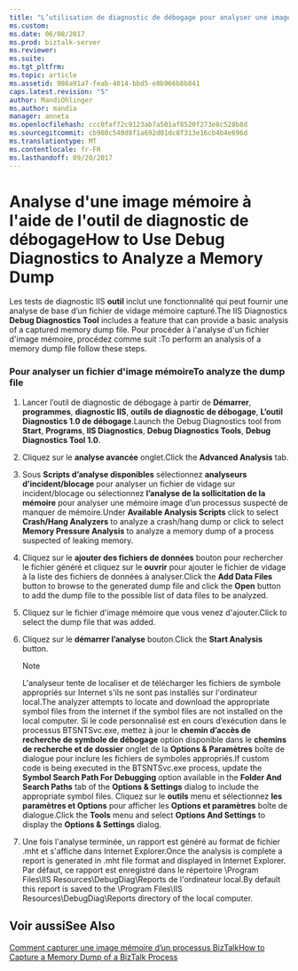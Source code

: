 ```yaml
---
title: "L’utilisation de diagnostic de débogage pour analyser une image mémoire | Documents Microsoft"
ms.custom: 
ms.date: 06/08/2017
ms.prod: biztalk-server
ms.reviewer: 
ms.suite: 
ms.tgt_pltfrm: 
ms.topic: article
ms.assetid: 986a91a7-feab-4014-bbd5-e8b966b8b841
caps.latest.revision: "5"
author: MandiOhlinger
ms.author: mandia
manager: anneta
ms.openlocfilehash: ccc0faf72c9123ab7a501af8520f273e8c528b8d
ms.sourcegitcommit: cb908c540d8f1a692d01dc8f313e16cb4b4e696d
ms.translationtype: MT
ms.contentlocale: fr-FR
ms.lasthandoff: 09/20/2017
---
```

# <a name="how-to-use-debug-diagnostics-to-analyze-a-memory-dump"></a><span data-ttu-id="2bb60-102">Analyse d'une image mémoire à l'aide de l'outil de diagnostic de débogage</span><span class="sxs-lookup"><span data-stu-id="2bb60-102">How to Use Debug Diagnostics to Analyze a Memory Dump</span></span>
<span data-ttu-id="2bb60-103">Les tests de diagnostic IIS **outil** inclut une fonctionnalité qui peut fournir une analyse de base d’un fichier de vidage mémoire capturé.</span><span class="sxs-lookup"><span data-stu-id="2bb60-103">The IIS Diagnostics **Debug Diagnostics Tool** includes a feature that can provide a basic analysis of a captured memory dump file.</span></span> <span data-ttu-id="2bb60-104">Pour procéder à l'analyse d'un fichier d'image mémoire, procédez comme suit :</span><span class="sxs-lookup"><span data-stu-id="2bb60-104">To perform an analysis of a memory dump file follow these steps.</span></span>  
  
### <a name="to-analyze-the-dump-file"></a><span data-ttu-id="2bb60-105">Pour analyser un fichier d'image mémoire</span><span class="sxs-lookup"><span data-stu-id="2bb60-105">To analyze the dump file</span></span>  
  
1.  <span data-ttu-id="2bb60-106">Lancer l’outil de diagnostic de débogage à partir de **Démarrer**, **programmes**, **diagnostic IIS**, **outils de diagnostic de débogage**,  **L’outil Diagnostics 1.0 de débogage**.</span><span class="sxs-lookup"><span data-stu-id="2bb60-106">Launch the Debug Diagnostics tool from **Start**, **Programs**, **IIS Diagnostics**, **Debug Diagnostics Tools**, **Debug Diagnostics Tool 1.0**.</span></span>  
  
2.  <span data-ttu-id="2bb60-107">Cliquez sur le **analyse avancée** onglet.</span><span class="sxs-lookup"><span data-stu-id="2bb60-107">Click the **Advanced Analysis** tab.</span></span>  
  
3.  <span data-ttu-id="2bb60-108">Sous **Scripts d’analyse disponibles** sélectionnez **analyseurs d’incident/blocage** pour analyser un fichier de vidage sur incident/blocage ou sélectionnez **l’analyse de la sollicitation de la mémoire** pour analyser une mémoire image d’un processus suspecté de manquer de mémoire.</span><span class="sxs-lookup"><span data-stu-id="2bb60-108">Under **Available Analysis Scripts** click to select **Crash/Hang Analyzers** to analyze a crash/hang dump or click to select **Memory Pressure Analysis** to analyze a memory dump of a process suspected of leaking memory.</span></span>  
  
4.  <span data-ttu-id="2bb60-109">Cliquez sur le **ajouter des fichiers de données** bouton pour rechercher le fichier généré et cliquez sur le **ouvrir** pour ajouter le fichier de vidage à la liste des fichiers de données à analyser.</span><span class="sxs-lookup"><span data-stu-id="2bb60-109">Click the **Add Data Files** button to browse to the generated dump file and click the **Open** button to add the dump file to the possible list of data files to be analyzed.</span></span>  
  
5.  <span data-ttu-id="2bb60-110">Cliquez sur le fichier d'image mémoire que vous venez d'ajouter.</span><span class="sxs-lookup"><span data-stu-id="2bb60-110">Click to select the dump file that was added.</span></span>  
  
6.  <span data-ttu-id="2bb60-111">Cliquez sur le **démarrer l’analyse** bouton.</span><span class="sxs-lookup"><span data-stu-id="2bb60-111">Click the **Start Analysis** button.</span></span>  
  
    > [!NOTE]
    >  <span data-ttu-id="2bb60-112">L'analyseur tente de localiser et de télécharger les fichiers de symbole appropriés sur Internet s'ils ne sont pas installés sur l'ordinateur local.</span><span class="sxs-lookup"><span data-stu-id="2bb60-112">The analyzer attempts to locate and download the appropriate symbol files from the internet if the symbol files are not installed on the local computer.</span></span> <span data-ttu-id="2bb60-113">Si le code personnalisé est en cours d’exécution dans le processus BTSNTSvc.exe, mettez à jour le **chemin d’accès de recherche de symbole de débogage** option disponible dans le **chemins de recherche et de dossier** onglet de la **Options & Paramètres** boîte de dialogue pour inclure les fichiers de symboles appropriés.</span><span class="sxs-lookup"><span data-stu-id="2bb60-113">If custom code is being executed in the BTSNTSvc.exe process, update the **Symbol Search Path For Debugging** option available in the **Folder And Search Paths** tab of the **Options & Settings** dialog to include the appropriate symbol files.</span></span> <span data-ttu-id="2bb60-114">Cliquez sur le **outils** menu et sélectionnez **les paramètres et Options** pour afficher les **Options et paramètres** boîte de dialogue.</span><span class="sxs-lookup"><span data-stu-id="2bb60-114">Click the **Tools** menu and select **Options And Settings** to display the **Options & Settings** dialog.</span></span>  
  
7.  <span data-ttu-id="2bb60-115">Une fois l'analyse terminée, un rapport est généré au format de fichier .mht et s'affiche dans Internet Explorer.</span><span class="sxs-lookup"><span data-stu-id="2bb60-115">Once the analysis is complete a report is generated in .mht file format and displayed in Internet Explorer.</span></span> <span data-ttu-id="2bb60-116">Par défaut, ce rapport est enregistré dans le répertoire \Program Files\IIS Resources\DebugDiag\Reports de l'ordinateur local.</span><span class="sxs-lookup"><span data-stu-id="2bb60-116">By default this report is saved to the \Program Files\IIS Resources\DebugDiag\Reports directory of the local computer.</span></span>  
  
## <a name="see-also"></a><span data-ttu-id="2bb60-117">Voir aussi</span><span class="sxs-lookup"><span data-stu-id="2bb60-117">See Also</span></span>  
 [<span data-ttu-id="2bb60-118">Comment capturer une image mémoire d’un processus BizTalk</span><span class="sxs-lookup"><span data-stu-id="2bb60-118">How to Capture a Memory Dump of a BizTalk Process</span></span>](../core/how-to-capture-a-memory-dump-of-a-biztalk-process.md)